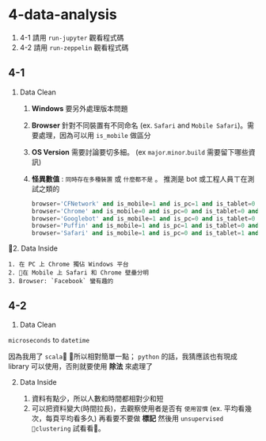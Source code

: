 # 4-data-analysis

1. 4-1 請用 `run-jupyter` 觀看程式碼
2. 4-2 請用 `run-zeppelin` 觀看程式碼

## 4-1 

1. Data Clean

    1. __Windows__ 要另外處理版本問題
    2. __Browser__ 針對不同裝置有不同命名 (ex. `Safari` and `Mobile Safari`)。需要處理，因為可以用 `is_mobile` 做區分
    3. __OS Version__ 需要討論要切多細。 (ex `major`.`minor`.`build` 需要留下哪些資訊)
    4. __怪異數值__ : `同時存在多種裝置` 或 `什麼都不是` 。 推測是 bot 或工程人員ㄒ在測試之類的

        ```sql
        browser='CFNetwork' and is_mobile=1 and is_pc=1 and is_tablet=0 and is_bot=0
        browser='Chrome' and is_mobile=0 and is_pc=0 and is_tablet=0 and is_bot=0
        browser='Googlebot' and is_mobile=1 and is_pc=0 and is_tablet=0 and is_bot=1
        browser='Puffin' and is_mobile=1 and is_pc=1 and is_tablet=0 and is_bot=0
        browser='Safari' and is_mobile=1 and is_pc=0 and is_tablet=1 and is_bot=0
        ``` 

2. Data Inside

    1. 在 PC 上 Chrome 獨佔 Windows 平台
    2. 在 Mobile 上 Safari 和 Chrome 壁壘分明
    3. Browser: `Facebook` 蠻有趣的

## 4-2

1. Data Clean

`microseconds` to `datetime`

因為我用了 `scala` ，所以相對簡單一點； `python` 的話，我猜應該也有現成 library 可以使用，否則就要使用 __除法__ 來處理了

2. Data Inside

    1. 資料有點少，所以人數和時間都相對少和短
    2. 可以把資料變大(時間拉長)，去觀察使用者是否有 `使用習慣` (ex. 平均看幾次，每頁平均看多久) 再看要不要做 __標記__ 然後用 `unsupervised clustering` 試看看。
